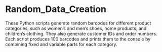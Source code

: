 # Random_Data_Creation
These Python scripts generate random barcodes for different product categories, such as women’s and men’s shoes, home products, and children’s clothing. They also generate customer IDs and order numbers. Each script produces 100 barcodes and prints them to the console by combining fixed and variable parts for each category.

